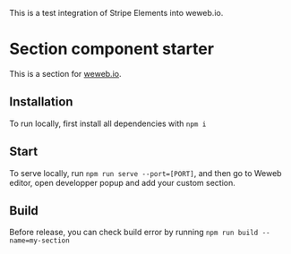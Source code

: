 This is a test integration of Stripe Elements into weweb.io.

# Section component starter

This is a section for [weweb.io](https://www.weweb.io/).

## Installation

To run locally, first install all dependencies with `npm i`

## Start

To serve locally, run `npm run serve --port=[PORT]`, and then go to Weweb editor, open developper popup and add your custom section.

## Build

Before release, you can check build error by running `npm run build --name=my-section`

